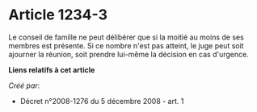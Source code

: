 # Article 1234-3

Le conseil de famille ne peut délibérer que si la moitié au moins de ses membres est présente. Si ce nombre n'est pas
atteint, le juge peut soit ajourner la réunion, soit prendre lui-même la décision en cas d'urgence.

**Liens relatifs à cet article**

_Créé par_:

  - Décret n°2008-1276 du 5 décembre 2008 - art. 1
